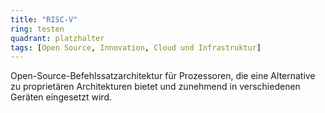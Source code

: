```yaml
---
title: "RISC-V"
ring: testen
quadrant: platzhalter
tags: [Open Source, Innovation, Cloud und Infrastruktur]
---
```


Open-Source-Befehlssatzarchitektur für Prozessoren, die eine Alternative zu proprietären Architekturen bietet und zunehmend in verschiedenen Geräten eingesetzt wird.
